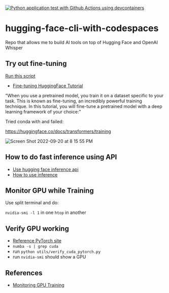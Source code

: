 [![Python application test with Github Actions using devcontainers](https://github.com/nogibjj/hugging-face-cli-with-codespaces/actions/workflows/main.yml/badge.svg)](https://github.com/nogibjj/hugging-face-cli-with-codespaces/actions/workflows/main.yml)


# hugging-face-cli-with-codespaces
Repo that allows me to build AI tools on top of Hugging Face and OpenAI Whisper

## Try out fine-tuning

[Run this script](https://github.com/nogibjj/hugging-face-cli-with-codespaces/blob/main/fineTuningExample/ftHelloWorld.py)  

* [Fine-tuning HuggingFace Tutorial](https://huggingface.co/docs/transformers/training)

"When you use a pretrained model, you train it on a dataset specific to your task. This is known as fine-tuning, an incredibly powerful training technique. In this tutorial, you will fine-tune a pretrained model with a deep learning framework of your choice:"

Tried conda with and failed:

https://huggingface.co/docs/transformers/training

![Screen Shot 2022-09-20 at 8 15 55 PM](https://user-images.githubusercontent.com/58792/191387633-085a3ebb-b70d-47ee-b79a-7599604f64a5.png)

## How to do fast inference using API

* [Use hugging face inference api](https://gradio.app/using_hugging_face_integrations/#using-hugging-face-inference-api)
* [How to use inference](https://huggingface.co/docs/huggingface_hub/how-to-inference)

## Monitor GPU while Training

Use split terminal and do:

`nvidia-smi -l 1` in one
`htop` in another

## Verify GPU working

* [Reference PyTorch site](https://pytorch.org/get-started/locally/)
* `numba -s | grep cuda`
* run `python utils/verify_cuda_pytorch.py`
* run `nvidia-smi` should show a GPU

## References

* [Monitoring GPU Training](https://unix.stackexchange.com/questions/38560/gpu-usage-monitoring-cuda)

